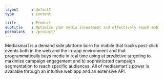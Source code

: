 ```yaml
---
layout      : default
type        : content

title       : Product
subtitle    : Optimize your media investment and effectively reach mobile audiences in real time using display, video and native ads.
permalink   : /product/
---
```


Mediasmart is a demand side platform born for mobile that tracks post-click events both in the web and the in-app environment and that programmatically buys media in real time using a) predictive targeting to maximize campaign engagement and b) sophisticated campaign segmentation to reach specific audiences. All of mediasmart´s power is available through an intuitive web app and an extensive API.

